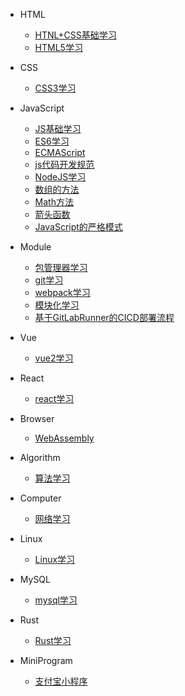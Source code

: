 * HTML
    * [HTNL+CSS基础学习](HTML/HTNL+CSS基础学习.md "HTNL+CSS学习")
    * [HTML5学习](HTML/HTML5学习.md "HTML5学习")

* CSS
    * [CSS3学习](CSS/CSS3学习.md "CSS3学习")

* JavaScript
    * [JS基础学习](JavaScript/JS基础学习.md "JS基础学习")
    * [ES6学习](JavaScript/ES6学习.md "ES6学习")
    * [ECMAScript](JavaScript/ECMAScript.md "ECMAScript")
    * [js代码开发规范](JavaScript/js代码开发规范.md "js代码开发规范")
    * [NodeJS学习](JavaScript/NodeJS学习.md "NodeJS学习")
    * [数组的方法](JavaScript/数组的方法.md "数组的方法")
    * [Math方法](JavaScript/Math方法.md "Math方法")
    * [箭头函数](JavaScript/箭头函数.md "箭头函数")
    * [JavaScript的严格模式](JavaScript/JavaScript的严格模式.md "JavaScript的严格模式")

* Module
    * [包管理器学习](Module/包管理器学习.md "包管理器学习")
    * [git学习](Module/git学习.md "git学习")
    * [webpack学习](Module/webpack学习.md "webpack学习")
    * [模块化学习](Module/模块化学习.md "模块化学习")
    * [基于GitLabRunner的CICD部署流程](Module/基于GitLabRunner的CICD部署流程.md "基于GitLabRunner的CICD部署流程")

* Vue
    * [vue2学习](Vue/vue2学习.md "vue2学习")

* React
    * [react学习](React/react学习.md "react学习")

* Browser
    * [WebAssembly](Browser/WebAssembly.md "WebAssembly")

* Algorithm
    * [算法学习](Algorithm/算法学习.md "算法学习")

* Computer
    * [网络学习](Computer/网络学习.md "网络学习")

* Linux
    * [Linux学习](Linux/Linux学习.md "Linux学习")

* MySQL
    * [mysql学习](MySQL/mysql学习.md "mysql学习")

* Rust
    * [Rust学习](Rust/Rust学习.md "Rust学习")

* MiniProgram
    * [支付宝小程序](MiniProgram/支付宝小程序.md "支付宝小程序")
